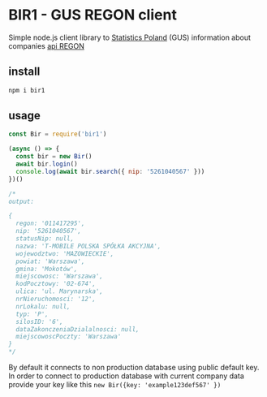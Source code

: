 # BIR1 - GUS REGON client #

Simple node.js client library to [Statistics
Poland](https://en.wikipedia.org/wiki/Statistics_Poland) (GUS) information about
companies [api REGON](https://api.stat.gov.pl/Home/RegonApi?lang=en)

## install

```bash
npm i bir1
```

## usage

```javascript
const Bir = require('bir1')

(async () => {
  const bir = new Bir()
  await bir.login()
  console.log(await bir.search({ nip: '5261040567' }))
})()

/*
output: 

{
  regon: '011417295',
  nip: '5261040567',
  statusNip: null,
  nazwa: 'T-MOBILE POLSKA SPÓŁKA AKCYJNA',
  wojewodztwo: 'MAZOWIECKIE',
  powiat: 'Warszawa',
  gmina: 'Mokotów',
  miejscowosc: 'Warszawa',
  kodPocztowy: '02-674',
  ulica: 'ul. Marynarska',
  nrNieruchomosci: '12',
  nrLokalu: null,
  typ: 'P',
  silosID: '6',
  dataZakonczeniaDzialalnosci: null,
  miejscowoscPoczty: 'Warszawa'
}
*/

```

By default it connects to non production database using public default key. In
order to connect to production database with current company data provide your
key like this `new Bir({key: 'example123def567' })` 
